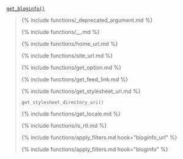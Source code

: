 <p><code><a href="https://developer.wordpress.org/reference/functions/get_bloginfo/">get_bloginfo()</a></code></p>

<blockquote>

{% include functions/_deprecated_argument.md %}

{% include functions/__.md %}

{% include functions/home_url.md %}

{% include functions/site_url.md %}

{% include functions/get_option.md %}

{% include functions/get_feed_link.md %}

{% include functions/get_stylesheet_uri.md %}

<p><code>get_stylesheet_directory_uri()</code></p>

{% include functions/get_locale.md %}

{% include functions/is_rtl.md %}

{% include functions/apply_filters.md hook="bloginfo_url" %}

{% include functions/apply_filters.md hook="bloginfo" %}

</blockquote>
